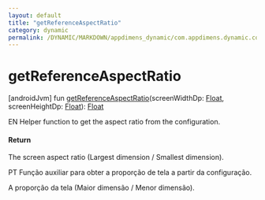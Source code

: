 ```yaml
---
layout: default
title: "getReferenceAspectRatio"
category: dynamic
permalink: /DYNAMIC/MARKDOWN/appdimens_dynamic/com.appdimens.dynamic.code/-app-dimens-adjustment-factors/get-reference-aspect-ratio.html
---
```


# getReferenceAspectRatio

[androidJvm]
fun [getReferenceAspectRatio](get-reference-aspect-ratio.md)(screenWidthDp: [Float](https://kotlinlang.org/api/core/kotlin-stdlib/kotlin/-float/index.html), screenHeightDp: [Float](https://kotlinlang.org/api/core/kotlin-stdlib/kotlin/-float/index.html)): [Float](https://kotlinlang.org/api/core/kotlin-stdlib/kotlin/-float/index.html)

EN Helper function to get the aspect ratio from the configuration.

#### Return

The screen aspect ratio (Largest dimension / Smallest dimension).

PT Função auxiliar para obter a proporção de tela a partir da configuração.

A proporção da tela (Maior dimensão / Menor dimensão).